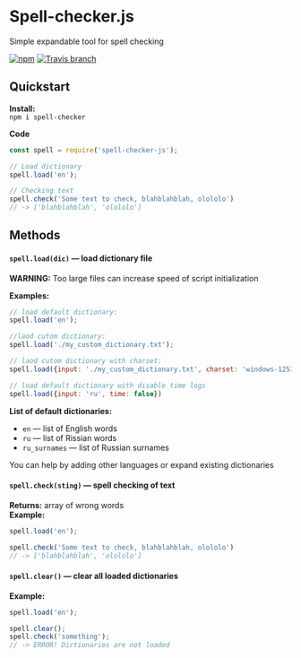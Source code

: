 # Spell-checker.js
Simple expandable tool for spell checking  

[![npm](https://img.shields.io/npm/v/spell-checker-js.svg?style=flat-square)](https://www.npmjs.com/package/spell-checker-js)
[![Travis branch](https://img.shields.io/travis/danakt/spell-checker-js/master.svg?style=flat-square)](https://travis-ci.org/danakt/spell-checker-js)


## Quickstart
**Install:**  
`npm i spell-checker`


**Code**
```js
const spell = require('spell-checker-js');

// Load dictionary
spell.load('en');

// Checking text
spell.check('Some text to check, blahblahblah, olololo')
// -> ['blahblahblah', 'olololo']
```

## Methods
#### `spell.load(dic)` — load dictionary file
**WARNING:** Too large files can increase speed of script initialization  

**Examples:**
```js
// load default dictionary:
spell.load('en');

//laod cutom dictionary:
spell.load('./my_custom_dictionary.txt');

// laod cutom dictionary with charset:
spell.load({input: './my_custom_dictionary.txt', charset: 'windows-1251'})

// load default dictionary with disable time logs
spell.load({input: 'ru', time: false})
```

**List of default dictionaries:**
* `en` — list of English words
* `ru` — list of Rissian words
* `ru_surnames` — list of Russian surnames

You can help by adding other languages or expand existing dictionaries

#### `spell.check(sting)` — spell checking of text
**Returns:** array of wrong words  
**Example:**
```js
spell.load('en');

spell.check('Some text to check, blahblahblah, olololo')
// -> ['blahblahblah', 'olololo']
```

#### `spell.clear()` — clear all loaded dictionaries
**Example:**
```js
spell.load('en');

spell.clear();
spell.check('something');
// -> ERROR! Dictionaries are not loaded
```
